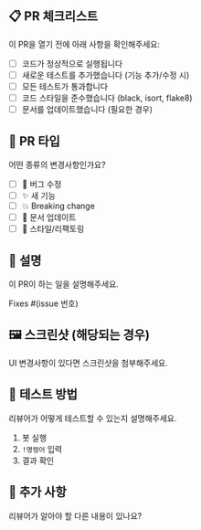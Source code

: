 ## 📋 PR 체크리스트

이 PR을 열기 전에 아래 사항을 확인해주세요:

- [ ] 코드가 정상적으로 실행됩니다
- [ ] 새로운 테스트를 추가했습니다 (기능 추가/수정 시)
- [ ] 모든 테스트가 통과합니다
- [ ] 코드 스타일을 준수했습니다 (black, isort, flake8)
- [ ] 문서를 업데이트했습니다 (필요한 경우)

## 🎯 PR 타입

어떤 종류의 변경사항인가요?

- [ ] 🐛 버그 수정
- [ ] ✨ 새 기능
- [ ] 💥 Breaking change
- [ ] 📝 문서 업데이트
- [ ] 🎨 스타일/리팩토링

## 📝 설명

이 PR이 하는 일을 설명해주세요.

Fixes #(issue 번호)

## 🖼️ 스크린샷 (해당되는 경우)

UI 변경사항이 있다면 스크린샷을 첨부해주세요.

## 🧪 테스트 방법

리뷰어가 어떻게 테스트할 수 있는지 설명해주세요.

1. 봇 실행
2. `!명령어` 입력
3. 결과 확인

## 💭 추가 사항

리뷰어가 알아야 할 다른 내용이 있나요?